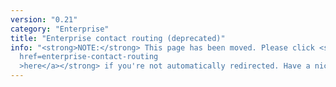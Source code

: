 ```yaml
---
version: "0.21"
category: "Enterprise"
title: "Enterprise contact routing (deprecated)"
info: "<strong>NOTE:</strong> This page has been moved. Please click <strong><a
  href=enterprise-contact-routing
  >here</a></strong> if you're not automatically redirected. Have a nice day!"
---
```


<meta http-equiv="refresh" content="1;url=enterprise-contact-routing">
